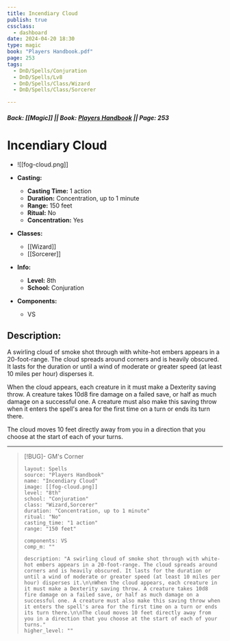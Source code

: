 ```yaml
---
title: Incendiary Cloud
publish: true
cssclass:
  - dashboard
date: 2024-04-20 18:30
type: magic
book: "Players Handbook.pdf"
page: 253
tags:
  - DnD/Spells/Conjuration
  - DnD/Spells/Lv8
  - DnD/Spells/Class/Wizard
  - DnD/Spells/Class/Sorcerer

---
```


##### Back: [[Magic]] || Book: [Players Handbook](https://drive.google.com/drive/folders/1O5bhpYizcIT5xxAoLOuzCRht_PVS7VSG?usp=sharing) || Page: 253

# Incendiary Cloud
- ![[fog-cloud.png]]
- **Casting:**
    - **Casting Time:** 1 action
    - **Duration:** Concentration, up to 1 minute
    - **Range:** 150 feet
    - **Ritual:** No
    - **Concentration:** Yes
- **Classes:**
    - [[Wizard]]
    - [[Sorcerer]]

- **Info:**
    - **Level:** 8th
    - **School:** Conjuration
- **Components:**
    - VS


## Description:
A swirling cloud of smoke shot through with white-hot embers appears in a 20-foot-range. The cloud spreads around corners and is heavily obscured. It lasts for the duration or until a wind of moderate or greater speed (at least 10 miles per hour) disperses it.

When the cloud appears, each creature in it must make a Dexterity saving throw. A creature takes 10d8 fire damage on a failed save, or half as much damage on a successful one. A creature must also make this saving throw when it enters the spell's area for the first time on a turn or ends its turn there.

The cloud moves 10 feet directly away from you in a direction that you choose at the start of each of your turns.



---

> [!BUG]- GM's Corner
>
> ```statblock
> layout: Spells
> source: "Players Handbook"
> name: "Incendiary Cloud"
> image: [[fog-cloud.png]]
> level: "8th"
> school: "Conjuration"
> class: "Wizard,Sorcerer"
> duration: "Concentration, up to 1 minute"
> ritual: "No"
> casting_time: "1 action"
> range: "150 feet"
>
> components: VS
> comp_m: ""
>
> description: "A swirling cloud of smoke shot through with white-hot embers appears in a 20-foot-range. The cloud spreads around corners and is heavily obscured. It lasts for the duration or until a wind of moderate or greater speed (at least 10 miles per hour) disperses it.\n\nWhen the cloud appears, each creature in it must make a Dexterity saving throw. A creature takes 10d8 fire damage on a failed save, or half as much damage on a successful one. A creature must also make this saving throw when it enters the spell's area for the first time on a turn or ends its turn there.\n\nThe cloud moves 10 feet directly away from you in a direction that you choose at the start of each of your turns."
> higher_level: ""
> ```
